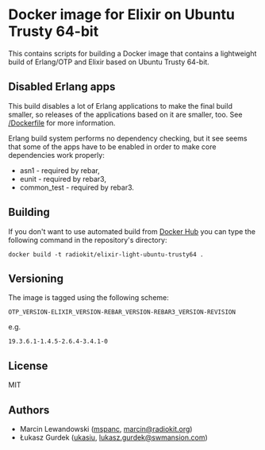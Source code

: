# Docker image for Elixir on Ubuntu Trusty 64-bit

This contains scripts for building a Docker image that contains a lightweight
build of Erlang/OTP and Elixir based on Ubuntu Trusty 64-bit.

## Disabled Erlang apps

This build disables a lot of Erlang applications to make the final build 
smaller, so releases of the applications based on it are smaller, too. See 
[/Dockerfile](Dockerfile) for more information.

Erlang build system performs no dependency checking, but it see seems that
some of the apps have to be enabled in order to make core dependencies work
properly:

* asn1 - required by rebar,
* eunit - required by rebar3,
* common_test - required by rebar3.

## Building

If you don't want to use automated build from [Docker Hub](https://hub.docker.com/r/radiokit/elixir-light-ubuntu-trusty64)
you can type the following command in the repository's directory:

```
docker build -t radiokit/elixir-light-ubuntu-trusty64 .
```

## Versioning

The image is tagged using the following scheme:

`OTP_VERSION-ELIXIR_VERSION-REBAR_VERSION-REBAR3_VERSION-REVISION`

e.g.

`19.3.6.1-1.4.5-2.6.4-3.4.1-0`

## License

MIT

## Authors

* Marcin Lewandowski ([mspanc](https://github.com/mspanc), marcin@radiokit.org)
* Łukasz Gurdek ([ukasiu](https://github.com/ukasiu), lukasz.gurdek@swmansion.com)